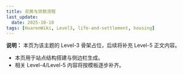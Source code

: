 ```yaml
---
title: 买房与贷款流程
last_update:
  date: 2025-10-10
tags: [HuarenWiki, Level3, life-and-settlement, housing]
---
```

**说明：** 本页为该主题的 Level-3 骨架占位，后续将补充 Level-5 正文内容。

- 本页用于站点结构搭建与侧边栏生成。
- 相关 Level-4/Level-5 内容将按模板逐步补齐。
